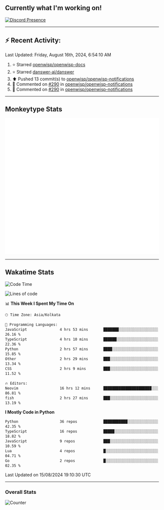 ## Currently what I'm working on!
[![Discord Presence](https://lanyard.cnrad.dev/api/534981034400284712)](https://discord.com/users/534981034400284712)

---

## :zap: Recent Activity:
<!--RECENT_ACTIVITY:last_update-->
Last Updated: Friday, August 16th, 2024, 6:54:10 AM
<!--RECENT_ACTIVITY:last_update_end-->
<!--RECENT_ACTIVITY:start-->
1. ⭐ Starred [openwisp/openwisp-docs](https://github.com/openwisp/openwisp-docs)<br>
2. ⭐ Starred [danswer-ai/danswer](https://github.com/danswer-ai/danswer)<br>
3. ⬆️ Pushed 13 commit(s) to [openwisp/openwisp-notifications](https://github.com/openwisp/openwisp-notifications)<br>
4. 💬 Commented on [#290](https://github.com/openwisp/openwisp-notifications/pull/290#discussion_r1704849582) in [openwisp/openwisp-notifications](https://github.com/openwisp/openwisp-notifications)<br>
5. 💬 Commented on [#290](https://github.com/openwisp/openwisp-notifications/pull/290#discussion_r1704849554) in [openwisp/openwisp-notifications](https://github.com/openwisp/openwisp-notifications)<br>
<!--RECENT_ACTIVITY:end-->

---

## Monkeytype Stats
<a href="https://monkeytype.com/profile/dhanus">
  <img src="https://raw.githubusercontent.com/Dhanus3133/Dhanus3133/monkeytype/monkeytype-lb.svg" alt="Monkeytype Profile" />
</a>

---

## Wakatime Stats
<!--START_SECTION:waka-->
![Code Time](http://img.shields.io/badge/Code%20Time-2%2C086%20hrs%2017%20mins-blue)

![Lines of code](https://img.shields.io/badge/From%20Hello%20World%20I%27ve%20Written-5.8%20million%20lines%20of%20code-blue)

📊 **This Week I Spent My Time On** 

```text
🕑︎ Time Zone: Asia/Kolkata

💬 Programming Languages: 
JavaScript               4 hrs 53 mins       ███████░░░░░░░░░░░░░░░░░░   26.16 % 
TypeScript               4 hrs 10 mins       ██████░░░░░░░░░░░░░░░░░░░   22.36 % 
Python                   2 hrs 57 mins       ████░░░░░░░░░░░░░░░░░░░░░   15.85 % 
Other                    2 hrs 29 mins       ███░░░░░░░░░░░░░░░░░░░░░░   13.34 % 
CSS                      2 hrs 9 mins        ███░░░░░░░░░░░░░░░░░░░░░░   11.52 % 

🔥 Editors: 
Neovim                   16 hrs 12 mins      ██████████████████████░░░   86.81 % 
fish                     2 hrs 27 mins       ███░░░░░░░░░░░░░░░░░░░░░░   13.19 % 
```

**I Mostly Code in Python** 

```text
Python                   36 repos            ███████████░░░░░░░░░░░░░░   42.35 % 
TypeScript               16 repos            █████░░░░░░░░░░░░░░░░░░░░   18.82 % 
JavaScript               9 repos             ███░░░░░░░░░░░░░░░░░░░░░░   10.59 % 
Lua                      4 repos             █░░░░░░░░░░░░░░░░░░░░░░░░   04.71 % 
Go                       2 repos             █░░░░░░░░░░░░░░░░░░░░░░░░   02.35 % 
```




 Last Updated on 15/08/2024 19:10:30 UTC
<!--END_SECTION:waka-->
---

### Overall Stats

<img src="https://moe-counter.glitch.me/get/@Dhanus3133?theme=asoul" alt="Counter" />
